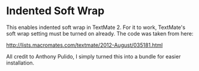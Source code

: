 Indented Soft Wrap
==================

This enables indented soft wrap in TextMate 2. For it to work, TextMate's soft wrap setting must be turned on already. The code was taken from here:

http://lists.macromates.com/textmate/2012-August/035181.html

All credit to Anthony Pulido, I simply turned this into a bundle for easier installation.

